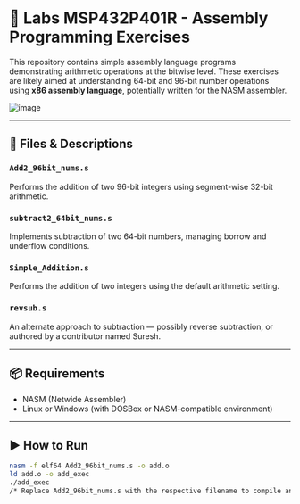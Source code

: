 # 🧪 Labs MSP432P401R - Assembly Programming Exercises

This repository contains simple assembly language programs demonstrating arithmetic operations at the bitwise level. These exercises are likely aimed at understanding 64-bit and 96-bit number operations using **x86 assembly language**, potentially written for the NASM assembler.

![image](https://github.com/user-attachments/assets/2990b16e-8112-4dfe-a56c-01df882b5b29)

---

## 🔧 Files & Descriptions

### `Add2_96bit_nums.s`
Performs the addition of two 96-bit integers using segment-wise 32-bit arithmetic.

### `subtract2_64bit_nums.s`
Implements subtraction of two 64-bit numbers, managing borrow and underflow conditions.

### `Simple_Addition.s`
Performs the addition of two integers using the default arithmetic setting.

### `revsub.s`
An alternate approach to subtraction — possibly reverse subtraction, or authored by a contributor named Suresh.

---

## 📦 Requirements

- NASM (Netwide Assembler)
- Linux or Windows (with DOSBox or NASM-compatible environment)

---

## ▶️ How to Run

```bash
nasm -f elf64 Add2_96bit_nums.s -o add.o
ld add.o -o add_exec
./add_exec
/* Replace Add2_96bit_nums.s with the respective filename to compile and run others. */
